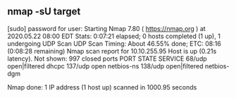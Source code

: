 nmap -sU target
---
[sudo] password for user: 
Starting Nmap 7.80 ( <https://nmap.org> ) at 2020.05.22 08:00 EDT
Stats: 0:07:21 elapsed; 0 hosts completed (1 up), 1 undergoing UDP Scan
UDP Scan Timing: About 46.55% done; ETC: 08:16 (0:08:28 remaining)
Nmap scan report for 10.10.255.95
Host is up (0.21s latency).
Not shown: 997 closed ports
PORT    STATE         SERVICE
68/udp  open|filtered dhcpc
137/udp open          netbios-ns
138/udp open|filtered netbios-dgm

Nmap done: 1 IP address (1 host up) scanned in 1000.95 seconds
